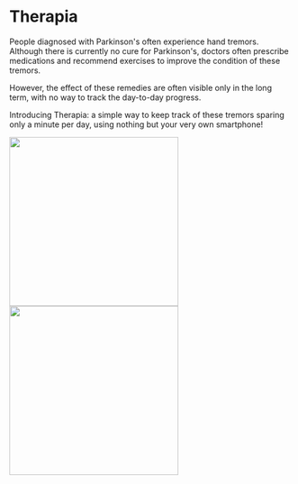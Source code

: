 # Therapia

<p>People diagnosed with Parkinson's often experience hand tremors. Although there is currently no cure for Parkinson's, doctors often prescribe medications and recommend exercises to improve the condition of these tremors.</p>

<p>However, the effect of these remedies are often visible only in the long term, with no way to track the day-to-day progress.</p>

<p>Introducing Therapia: a simple way to keep track of these tremors sparing only a minute per day, using nothing but your very own smartphone! </p>

<img src = "https://user-images.githubusercontent.com/58373047/191168710-8b637a95-7a04-4afe-934b-79d8cddfac6d.jpeg" width = 300>
<img src = "https://user-images.githubusercontent.com/58373047/190873369-9bb2bcf4-cb91-4ea8-910b-298ed90c123e.jpg" width = 300>
